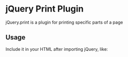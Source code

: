 # jQuery Print Plugin

jQuery.print is a plugin for printing specific parts of a page

## Usage

Include it in your HTML after importing jQuery, like:
	<script type="text/JavaScript" src="./js/libs/jquery.print.js" />
	

## Tested on

### jQuery
* [jQuery](http://jquery.com/) v. 1.7.2

### Browser Support (tested versions)
* Google Chrome - v 20

## License
[CC-BY](http://creativecommons.org/licenses/by/3.0/).

## Live at
[jsFiddle](http://jsfiddle.net/5V24U/2/)

Do let me know if you are using it and would like to be featured here